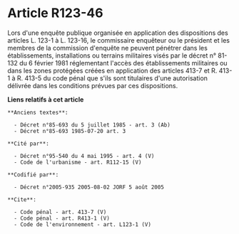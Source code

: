 # Article R123-46

Lors d'une enquête publique organisée en application des dispositions des articles L. 123-1 à L. 123-16, le commissaire
enquêteur ou le président et les membres de la commission d'enquête ne peuvent pénétrer dans les établissements,
installations ou terrains militaires visés par le décret n° 81-132 du 6 février 1981 réglementant l'accès des établissements
militaires ou dans les zones protégées créées en application des articles 413-7 et R. 413-1 à R. 413-5 du code pénal que
s'ils sont titulaires d'une autorisation délivrée dans les conditions prévues par ces dispositions.

**Liens relatifs à cet article**

	**Anciens textes**:

	  - Décret n°85-693 du 5 juillet 1985 - art. 3 (Ab)
	  - Décret n°85-693 1985-07-20 art. 3

	**Cité par**:

	  - Décret n°95-540 du 4 mai 1995 - art. 4 (V)
	  - Code de l'urbanisme - art. R112-15 (V)

	**Codifié par**:

	  - Décret n°2005-935 2005-08-02 JORF 5 août 2005

	**Cite**:

	  - Code pénal - art. 413-7 (V)
	  - Code pénal - art. R413-1 (V)
	  - Code de l'environnement - art. L123-1 (V)
